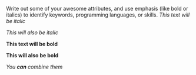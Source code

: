 Write out some of your awesome attributes, and use emphasis (like bold or italics) to identify keywords, programming languages, or skills.
*This text will be italic*

_This will also be italic_



**This text will be bold**

__This will also be bold__



_You **can** combine them_
